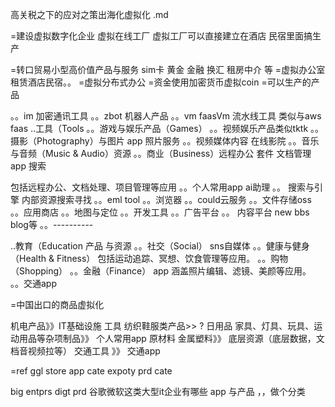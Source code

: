 
高关税之下的应对之策出海化虚拟化 .md


=建设虚拟数字化企业 虚拟在线工厂
虚拟工厂可以直接建立在酒店 民宿里面搞生产

=转口贸易小型高价值产品与服务 sim卡 黄金 金融 换汇 租房中介  等
=虚拟办公室  租赁酒店民宿。。
=虚拟分布式办公
=资金使用加密货币虚拟coin
=可以生产的产品

。。im  加密通讯工具
。。zbot  机器人产品
。。vm  faasVm  流水线工具  类似与aws faas
..工具（Tools
。。游戏与娱乐产品（Games）
。。视频娱乐产品类似tktk
。。摄影（Photography）与图片 app   照片服务
。。视频媒体内容 在线影院
。。音乐与音频（Music & Audio）资源
。。商业（Business）远程办公 套件 文档管理app 搜索

包括远程办公、文档处理、项目管理等应用
。。个人常用app  ai助理
。。 搜索与引擎  内部资源搜索寻找
。。eml tool
。。浏览器
。。could云服务
。。文件存储oss
。。应用商店
。。地图与定位
。。开发工具
。。广告平台
。。 内容平台 new bbs blog等
。。----------


..教育（Education 产品 与资源
。。社交（Social） sns自媒体
。。健康与健身（Health & Fitness）
包括运动追踪、冥想、饮食管理等应用。
。。购物（Shopping）
。。金融（Finance） app
涵盖照片编辑、滤镜、美颜等应用。
。。交通app

=中国出口的商品虚拟化

机电产品》》IT基础设施  工具
纺织鞋服类产品>> ?
日用品 家具、灯具、玩具、运动用品等杂项制品》》 个人常用app
原材料 金属塑料》》 底层资源（底层数据，文档音视频拉等）
交通工具 》》 交通app




=ref
ggl store app cate
expoty  prd cate

big entprs  digt  prd
谷歌微软这类大型it企业有哪些 app 与产品 ，，做个分类